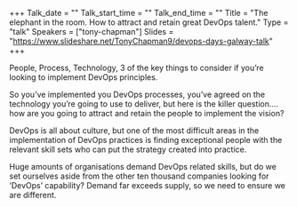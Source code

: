 +++
Talk_date = ""
Talk_start_time = ""
Talk_end_time = ""
Title = "The elephant in the room. How to attract and retain great DevOps talent."
Type = "talk"
Speakers = ["tony-chapman"]
Slides = "https://www.slideshare.net/TonyChapman9/devops-days-galway-talk"
+++

<p>People, Process, Technology, 3 of the key things to consider if you’re looking to implement DevOps principles.<p>

<p>So you’ve implemented you DevOps processes, you’ve agreed on the technology you’re going to use to deliver, but here is the killer question.... how are you going to attract and retain the people to implement the vision?<p>

<p>DevOps is all about culture, but one of the most difficult areas in the implementation of DevOps practices is finding exceptional people with the relevant skill sets who can put the strategy created into practice.<p>

<p>Huge amounts of organisations demand DevOps related skills, but do we set ourselves aside from the other ten thousand companies looking for ‘DevOps’ capability? Demand far exceeds supply, so we need to ensure we are different.<p>
